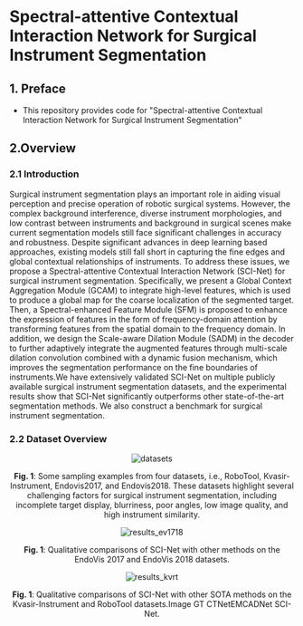 # Spectral-attentive Contextual Interaction Network for Surgical Instrument Segmentation

## 1. Preface
- This repository provides code for "Spectral-attentive Contextual Interaction Network for Surgical Instrument Segmentation"

## 2.Overview

### 2.1 Introduction
 Surgical instrument segmentation plays an important role in aiding visual perception and precise operation of robotic surgical systems. However, the complex background interference, diverse instrument morphologies, and low contrast between instruments and background in surgical scenes make current segmentation models still face significant challenges in accuracy and robustness. Despite significant advances in deep learning based approaches, existing models still fall short in capturing the fine edges and global contextual relationships of instruments. To address these issues, we propose a Spectral-attentive Contextual Interaction Network (SCI-Net) for surgical instrument segmentation. Specifically, we present a Global Context Aggregation Module (GCAM) to integrate high-level features, which is used to produce a global map for the coarse localization of the segmented target. Then, a Spectral-enhanced Feature Module (SFM) is proposed to enhance the expression of features in the form of frequency-domain attention by transforming features from the spatial domain to the frequency domain. In addition, we design the Scale-aware Dilation Module (SADM) in the decoder to further adaptively integrate the augmented features through multi-scale dilation convolution combined with a dynamic fusion mechanism, which improves the segmentation performance on the fine boundaries of instruments.We have extensively validated SCI-Net on multiple publicly available surgical instrument segmentation datasets, and the experimental results show that SCI-Net significantly outperforms other state-of-the-art segmentation methods. We also construct a benchmark for surgical instrument segmentation.

### 2.2 Dataset Overview

<div align="center">
  <img src="imgs\datasets.png" alt="datasets">
  <p><b>Fig. 1</b>: Some sampling examples from four datasets, i.e., RoboTool, Kvasir-Instrument, Endovis2017, and Endovis2018. These datasets highlight several challenging factors for surgical instrument segmentation, including incomplete target display, blurriness, poor angles, low image quality, and high instrument similarity.</p>
</div>

<div align="center">
  <img src="imgs\results_ev1718.png" alt="results_ev1718">
  <p><b>Fig. 1</b>: Qualitative comparisons of SCI-Net with other methods on the EndoVis 2017 and EndoVis 2018 datasets.</p>
</div>

<div align="center">
  <img src="imgs\results_kvrt.png" alt="results_kvrt" >
  <p><b>Fig. 1</b>: Qualitative comparisons of SCI-Net with other SOTA methods on the Kvasir-Instrument and RoboTool datasets.Image GT CTNetEMCADNet SCI-Net.</p>
</div>

